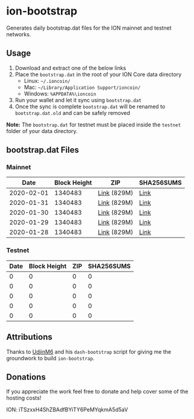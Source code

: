 # ion-bootstrap

Generates daily bootstrap.dat files for the ION mainnet and testnet networks.

## Usage

1. Download and extract one of the below links
2. Place the `bootstrap.dat` in the root of your ION Core data directory
    - Linux: `~/.ioncoin/`
    - Mac: `~/Library/Application Support/ioncoin/`
    - Windows: `%APPDATA%\ioncoin`
3. Run your wallet and let it sync using `bootstrap.dat`
4. Once the sync is complete `bootstrap.dat` will be renamed to `bootstrap.dat.old` and can be safely removed

**Note:** The `bootstrap.dat` for testnet must be placed inside the `testnet` folder of your data directory.

## bootstrap.dat Files

### Mainnet

|    Date    | Block Height | ZIP | SHA256SUMS |
| ---------- | ------------ | --- | ---------- |
| 2020-02-01 | 1340483 | [Link](https://s3-ap-southeast-2.amazonaws.com/ion-bootstrap/mainnet/2020-02-01/bootstrap.dat.zip) (829M) | [Link](https://s3-ap-southeast-2.amazonaws.com/ion-bootstrap/mainnet/2020-02-01/SHA256SUMS) |
| 2020-01-31 | 1340483 | [Link](https://s3-ap-southeast-2.amazonaws.com/ion-bootstrap/mainnet/2020-01-31/bootstrap.dat.zip) (829M) | [Link](https://s3-ap-southeast-2.amazonaws.com/ion-bootstrap/mainnet/2020-01-31/SHA256SUMS) |
| 2020-01-30 | 1340483 | [Link](https://s3-ap-southeast-2.amazonaws.com/ion-bootstrap/mainnet/2020-01-30/bootstrap.dat.zip) (829M) | [Link](https://s3-ap-southeast-2.amazonaws.com/ion-bootstrap/mainnet/2020-01-30/SHA256SUMS) |
| 2020-01-29 | 1340483 | [Link](https://s3-ap-southeast-2.amazonaws.com/ion-bootstrap/mainnet/2020-01-29/bootstrap.dat.zip) (829M) | [Link](https://s3-ap-southeast-2.amazonaws.com/ion-bootstrap/mainnet/2020-01-29/SHA256SUMS) |
| 2020-01-28 | 1340483 | [Link](https://s3-ap-southeast-2.amazonaws.com/ion-bootstrap/mainnet/2020-01-28/bootstrap.dat.zip) (829M) | [Link](https://s3-ap-southeast-2.amazonaws.com/ion-bootstrap/mainnet/2020-01-28/SHA256SUMS) |

### Testnet

|    Date    | Block Height | ZIP | SHA256SUMS |
| ---------- | ------------ | --- | ---------- |
| 0 | 0 | 0 | 0 |
| 0 | 0 | 0 | 0 |
| 0 | 0 | 0 | 0 |
| 0 | 0 | 0 | 0 |
| 0 | 0 | 0 | 0 |

## Attributions

Thanks to [UdjinM6](https://github.com/UdjinM6) and his `dash-bootstrap` script
for giving me the groundwork to build `ion-bootstrap`.

## Donations

If you appreciate the work feel free to donate and help cover some of the
hosting costs!

ION: iTSzxxH4ShZBAdfBYiTY6PeMYqkmA5d5aV
